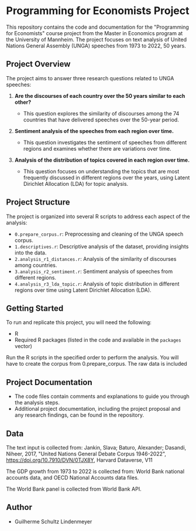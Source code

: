 # Programming for Economists Project

This repository contains the code and documentation for the "Programming for Economists" course project from the Master in Economics program at the University of Mannheim. The project focuses on text analysis of United Nations General Assembly (UNGA) speeches from 1973 to 2022, 50 years.

## Project Overview

The project aims to answer three research questions related to UNGA speeches:

1. **Are the discourses of each country over the 50 years similar to each other?**
   - This question explores the similarity of discourses among the 74 countries that have delivered speeches over the 50-year period.

2. **Sentiment analysis of the speeches from each region over time.**
   - This question investigates the sentiment of speeches from different regions and examines whether there are variations over time.

3. **Analysis of the distribution of topics covered in each region over time.**
   - This question focuses on understanding the topics that are most frequently discussed in different regions over the years, using Latent Dirichlet Allocation (LDA) for topic analysis.

## Project Structure

The project is organized into several R scripts to address each aspect of the analysis:

- `0.prepare_corpus.r`: Preprocessing and cleaning of the UNGA speech corpus.
- `1.descriptives.r`: Descriptive analysis of the dataset, providing insights into the data.
- `2.analysis_r1_distances.r`: Analysis of the similarity of discourses among countries.
- `3.analysis_r2_sentiment.r`: Sentiment analysis of speeches from different regions.
- `4.analysis_r3_lda_topic.r`: Analysis of topic distribution in different regions over time using Latent Dirichlet Allocation (LDA).

## Getting Started

To run and replicate this project, you will need the following:

- R
- Required R packages (listed in the code and available in the `packages` vector)

Run the R scripts in the specified order to perform the analysis. You will have to create the corpus from 0.prepare_corpus. The raw data is included

## Project Documentation

- The code files contain comments and explanations to guide you through the analysis steps.
- Additional project documentation, including the project proposal and any research findings, can be found in the repository.

## Data

The text input is collected from: 
Jankin, Slava; Baturo, Alexander; Dasandi, Niheer, 2017, "United Nations General Debate Corpus 1946-2022", https://doi.org/10.7910/DVN/0TJX8Y, Harvard Dataverse, V11

The GDP growth from 1973 to 2022 is collected from: 
World Bank national accounts data, and OECD National Accounts data files.

The World Bank panel is collected from World Bank API.

## Author
- Guilherme Schultz Lindenmeyer
